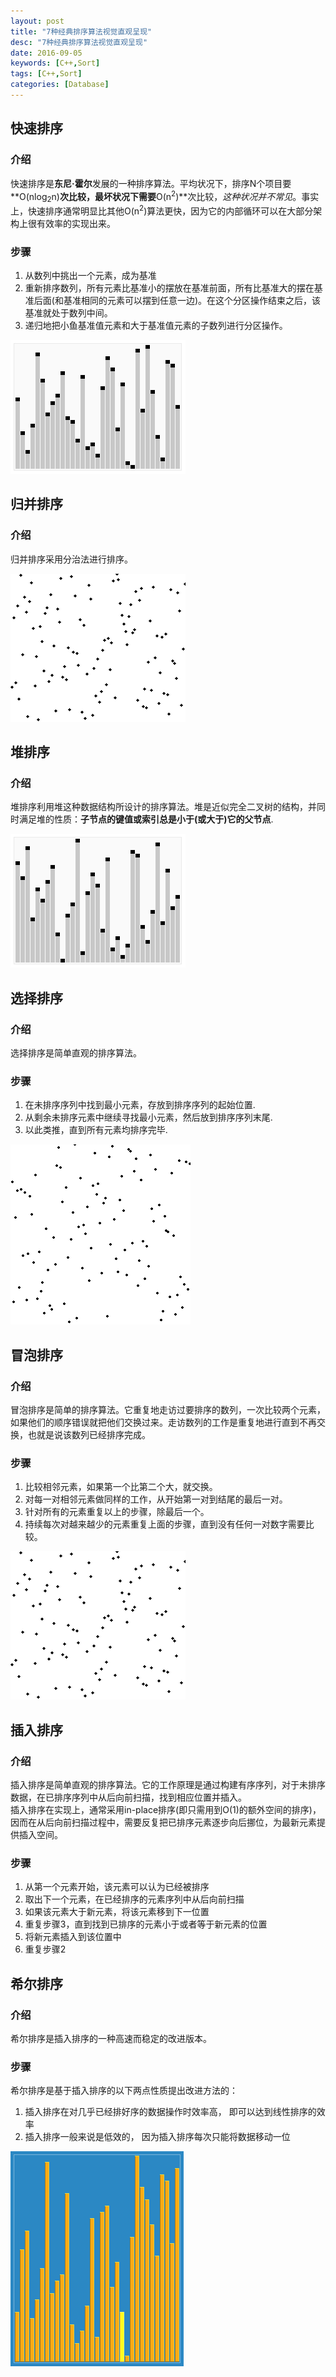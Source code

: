 ```yaml
---
layout: post
title: "7种经典排序算法视觉直观呈现"
desc: "7种经典排序算法视觉直观呈现"
date: 2016-09-05
keywords: [C++,Sort]
tags: [C++,Sort]
categories: [Database]
---
```


## 快速排序

### 介绍

快速排序是**东尼·霍尔**发展的一种排序算法。平均状况下，排序N个项目要**O(nlog<sub>2</sub>n)**次比较，最坏状况下需要**O(n<sup>2</sup>)**次比较，*这种状况并不常见*。事实上，快速排序通常明显比其他O(n<sup>2</sup>)算法更快，因为它的内部循环可以在大部分架构上很有效率的实现出来。  

### 步骤

1. 从数列中挑出一个元素，成为基准  
2. 重新排序数列，所有元素比基准小的摆放在基准前面，所有比基准大的摆在基准后面(和基准相同的元素可以摆到任意一边)。在这个分区操作结束之后，该基准就处于数列中间。  
3. 递归地把小鱼基准值元素和大于基准值元素的子数列进行分区操作。  

![alt text](/../static/img/blog/Sort/0.gif)

## 归并排序

### 介绍

归并排序采用分治法进行排序。  

![alt text](/../static/img/blog/Sort/1.gif)

## 堆排序

### 介绍

堆排序利用堆这种数据结构所设计的排序算法。堆是近似完全二叉树的结构，并同时满足堆的性质：**子节点的键值或索引总是小于(或大于)它的父节点**.  

![alt text](/../static/img/blog/Sort/2.gif)

## 选择排序

### 介绍

选择排序是简单直观的排序算法。  

### 步骤

1. 在未排序序列中找到最小元素，存放到排序序列的起始位置.  
2. 从剩余未排序元素中继续寻找最小元素，然后放到排序序列末尾.  
3. 以此类推，直到所有元素均排序完毕.  

![alt text](/../static/img/blog/Sort/3.gif)

## 冒泡排序

### 介绍

冒泡排序是简单的排序算法。它重复地走访过要排序的数列，一次比较两个元素，如果他们的顺序错误就把他们交换过来。走访数列的工作是重复地进行直到不再交换，也就是说该数列已经排序完成。  

### 步骤

1. 比较相邻元素，如果第一个比第二个大，就交换。  
2. 对每一对相邻元素做同样的工作，从开始第一对到结尾的最后一对。  
3. 针对所有的元素重复以上的步骤，除最后一个。  
4. 持续每次对越来越少的元素重复上面的步骤，直到没有任何一对数字需要比较。  

![alt text](/../static/img/blog/Sort/4.gif)

## 插入排序

### 介绍

插入排序是简单直观的排序算法。它的工作原理是通过构建有序序列，对于未排序数据，在已排序序列中从后向前扫描，找到相应位置并插入。  
插入排序在实现上，通常采用in-place排序(即只需用到O(1)的额外空间的排序)，因而在从后向前扫描过程中，需要反复把已排序元素逐步向后挪位，为最新元素提供插入空间。  

### 步骤

1. 从第一个元素开始，该元素可以认为已经被排序  
2. 取出下一个元素，在已经排序的元素序列中从后向前扫描  
3. 如果该元素大于新元素，将该元素移到下一位置  
4. 重复步骤3，直到找到已排序的元素小于或者等于新元素的位置  
5. 将新元素插入到该位置中  
6. 重复步骤2  

## 希尔排序

### 介绍

希尔排序是插入排序的一种高速而稳定的改进版本。

### 步骤

希尔排序是基于插入排序的以下两点性质提出改进方法的：  

1. 插入排序在对几乎已经排好序的数据操作时效率高， 即可以达到线性排序的效率  
2. 插入排序一般来说是低效的， 因为插入排序每次只能将数据移动一位  

![alt text](/../static/img/blog/Sort/5.gif)

